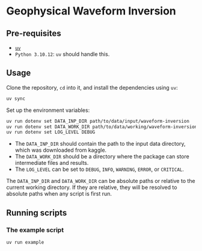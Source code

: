 # Geophysical Waveform Inversion

## Pre-requisites

- [`uv`](https://docs.astral.sh/uv/getting-started/)
- `Python 3.10.12`: `uv` should handle this.

## Usage

Clone the repository, `cd` into it, and install the dependencies using `uv`:

```bash
uv sync
```

Set up the environment variables:

```bash
uv run dotenv set DATA_INP_DIR path/to/data/input/waveform-inversion
uv run dotenv set DATA_WORK_DIR path/to/data/working/waveform-inversion
uv run dotenv set LOG_LEVEL DEBUG
```

- The `DATA_INP_DIR` should contain the path to the input data directory, which was downloaded from kaggle.
- The `DATA_WORK_DIR` should be a directory where the package can store intermediate files and results.
- The `LOG_LEVEL` can be set to `DEBUG`, `INFO`, `WARNING`, `ERROR`, or `CRITICAL`.

The `DATA_INP_DIR` and `DATA_WORK_DIR` can be absolute paths or relative to the current working directory.
If they are relative, they will be resolved to absolute paths when any script is first run.

## Running scripts

### The example script

```bash
uv run example
```
